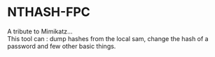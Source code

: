 # NTHASH-FPC <br/>
A tribute to Mimikatz... <br/>
This tool can : dump hashes from the local sam, change the hash of a password and few other basic things. <br/>
